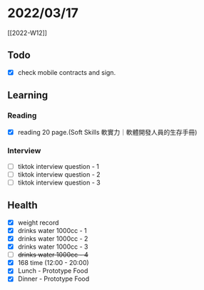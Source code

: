 # 2022/03/17

[[2022-W12]]

## Todo

- [x] check mobile contracts and sign.

## Learning

### Reading

- [x] reading 20 page.(Soft Skills 軟實力｜軟體開發人員的生存手冊)

### Interview

- [ ] tiktok interview question - 1
- [ ] tiktok interview question - 2
- [ ] tiktok interview question - 3

## Health

- [x] weight record
- [x] drinks water 1000cc - 1
- [x] drinks water 1000cc - 2
- [x] drinks water 1000cc - 3
- [ ] ~~drinks water 1000cc - 4~~
- [x] 168 time (12:00 - 20:00)
- [x] Lunch - Prototype Food
- [x] Dinner - Prototype Food
